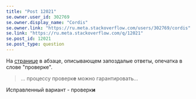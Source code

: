```yaml
---
title: "Post 12021"
se.owner.user_id: 302769
se.owner.display_name: "Cordis"
se.owner.link: "https://ru.meta.stackoverflow.com/users/302769/cordis"
se.link: "https://ru.meta.stackoverflow.com/q/12021"
se.post_id: 12021
se.post_type: question
---
```

<p>На <a href="https://ru.stackoverflow.com/help/privileges/access-review-queues">странице</a> в абзаце, описывающем запоздалые ответы, опечатка в слове &quot;проверке&quot;.</p>
<blockquote>
<p>...  процессу проверк<strong>е</strong> можно гарантировать...</p>
</blockquote>
<p>Исправленный вариант - проверк<strong>и</strong></p>
